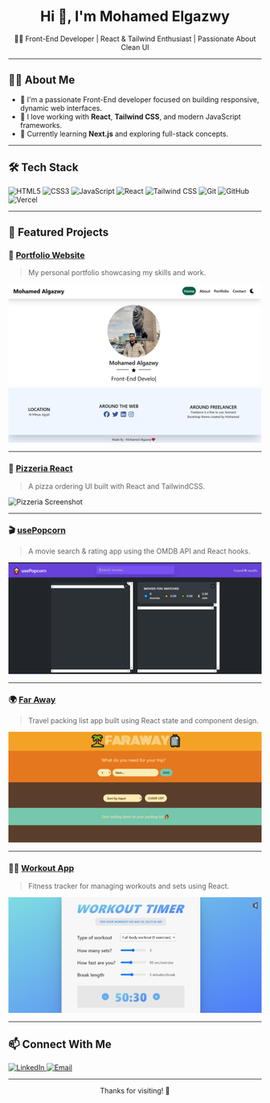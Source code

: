 <h1 align="center">Hi 👋, I'm Mohamed Elgazwy</h1>
<p align="center">
  👨‍💻 Front-End Developer | React & Tailwind Enthusiast | Passionate About Clean UI
</p>

---

## 🧑‍💻 About Me

- 💼 I'm a passionate Front-End developer focused on building responsive, dynamic web interfaces.
- 🚀 I love working with **React**, **Tailwind CSS**, and modern JavaScript frameworks.
- 🎯 Currently learning **Next.js** and exploring full-stack concepts.

---

## 🛠️ Tech Stack

![HTML5](https://img.shields.io/badge/-HTML5-E34F26?logo=html5&logoColor=fff&style=flat)
![CSS3](https://img.shields.io/badge/-CSS3-1572B6?logo=css3&logoColor=fff&style=flat)
![JavaScript](https://img.shields.io/badge/-JavaScript-F7DF1E?logo=javascript&logoColor=000&style=flat)
![React](https://img.shields.io/badge/-React-61DAFB?logo=react&logoColor=000&style=flat)
![Tailwind CSS](https://img.shields.io/badge/-TailwindCSS-38B2AC?logo=tailwind-css&logoColor=fff&style=flat)
![Git](https://img.shields.io/badge/-Git-F05032?logo=git&logoColor=fff&style=flat)
![GitHub](https://img.shields.io/badge/-GitHub-181717?logo=github&logoColor=fff&style=flat)
![Vercel](https://img.shields.io/badge/-Vercel-000000?logo=vercel&logoColor=fff&style=flat)

---

## 📌 Featured Projects

### 🎨 [Portfolio Website](https://portfolio-omega-vert-79.vercel.app)
> My personal portfolio showcasing my skills and work.

![Portfolio Screenshot](https://github.com/MohamedElgazwy/Portfolio/raw/main/screenshot.png)

---

### 🍕 [Pizzeria React](https://pizzeria-react.vercel.app)
> A pizza ordering UI built with React and TailwindCSS.

![Pizzeria Screenshot](https://github.com/MohamedElgazwy/Pizzeria-react/raw/main/screenshot.png)

---

### 🎬 [usePopcorn](https://usepopcorn-eight.vercel.app)
> A movie search & rating app using the OMDB API and React hooks.

![usePopcorn Screenshot](https://github.com/MohamedElgazwy/usepopcorn/raw/main/screenshot.png)

---

### 🌍 [Far Away](https://far-away-eight.vercel.app/)
> Travel packing list app built using React state and component design.

![FarAway Screenshot](https://github.com/MohamedElgazwy/far-away/raw/main/screenshot.png)

---

### 🏋️‍♂️ [Workout App](https://workout-ashy.vercel.app)
> Fitness tracker for managing workouts and sets using React.

![Workout Screenshot](https://github.com/MohamedElgazwy/workout/raw/main/screenshot.png)

---

## 📫 Connect With Me

<p align="left">
  <a href="https://www.linkedin.com/in/mohamedelgazwy" target="_blank">
    <img alt="LinkedIn" src="https://img.shields.io/badge/-LinkedIn-blue?logo=linkedin&logoColor=white&style=flat">
  </a>
  <a href="mailto:mohamed@example.com">
    <img alt="Email" src="https://img.shields.io/badge/-Email-D14836?logo=gmail&logoColor=white&style=flat">
  </a>
</p>

---

<p align="center">Thanks for visiting! 🚀</p>
